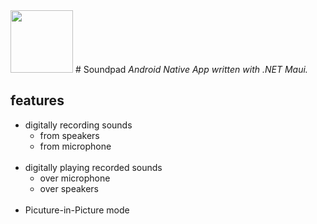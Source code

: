 
<img src="https://miro.medium.com/max/1400/0*OsrkVI4kEjkWxAPN.png" height="100"/>
# Soundpad
<i>Android Native App written with .NET Maui.</i>

## features
- digitally recording sounds
  - from speakers
  - from microphone
  </br>  
- digitally playing recorded sounds
  - over microphone 
  - over speakers
  </br>
- Picuture-in-Picture mode
